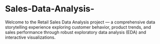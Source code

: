 # Sales-Data-Analysis-
Welcome to the Retail Sales Data Analysis project — a comprehensive data storytelling experience exploring customer behavior, product trends, and sales performance through robust exploratory data analysis (EDA) and interactive visualizations.
